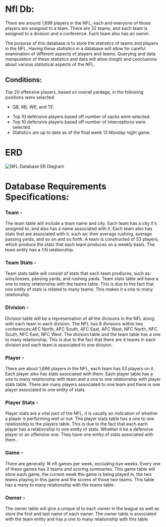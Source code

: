 # Nfl Db:
	
There are around 1,696 players in the NFL; each and everyone of those players are assigned to a team. There are 32 teams, and each team is assigned to a division and a conference. Each team also has an owner.

The purpose of this database is to store the statistics of teams and players in the NFL. Having these statistics in a database will allow for careful examination of different aspects of players and teams. Querying and data manipulation of these statistics and data will allow insight and conclusions about various statistical aspects of the NFL. 

## Conditions: 

Top 20 offensive players, based on overall yardage, in the following positions were selected: 
 - QB, RB, WR, and TE.

* Top 10 defensive players based off number of sacks were selected.
* Top 10 defensive players based off number of interceptions were selected.
* Statistics are up to date as of the final week 13 Monday night game.

# ERD

![NFL Database ER Diagram](https://github.com/pto3/DB/blob/master/erd.png)	

# Database Requirements Specifications:

### Team -
	
The team table will include a team name and city. Each team has a city it's assigned to, and also has a name associated with it. Each team also has stats that are associated with it, such as: their average rushing, average passing yards, and so on and so forth. A team is constructed of 53 players, which produce the stats that each team produces on a weekly basis. The team entity has a 1:N relationship.

### Team Stats -
	
Team stats table will consist of stats that each team produces, such as: wins/losses, passing yards, and rushing yards.  Team stats table will have a one to many relationship with the teams table. This is due to the fact that one entity of stats is related to many teams. This makes it a one to many relationship. 

### Division -
	
Division table will be a representation of all the divisions in the NFL along with each team in each division. The NFL has 8 divisions within two conferences:AFC North, AFC South, AFC East, AFC West, NFC North, NFC South, NFC East, NFC West. The division table and the team table has a one to many relationship. This is due to the fact that there are 4 teams in each division and each team is associated to one division. 

### Player -
	
There are about 1,696 players in the NFL, each team has 53 players on it. Each player also has stats associated with them. Each player table has a one to many relationship with team and a one to one relationship with player stats table. There are many players associated to one team and there is one player associated to one entity of stats. 

### Player Stats -
	
Player stats are a vital part of the NFL, it is usually an indication of whether a player is performing well or not. The player stats table has a one to one relationship to the players table. This is due to the fact that each each player has a relationship to one entity of stats. Whether it be a defensive player or an offensive one. They have one entity of stats associated with them .

### Game - 
	
There are generally 16 nfl games per week, excluding bye weeks. Every one of these games has 2 teams and scoring summaries. This game table will store each game, the current week the game is being played in, the two teams playing in this game and the scores of those two teams. This table has a many to many relationship with the teams table.


### Owner -
	
The owner table will give a unique id to each owner in the league as well as store the first and last name of each owner. The owner table is associated with the team entity and has a one to many relationship with this table.



